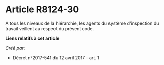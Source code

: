 # Article R8124-30

A tous les niveaux de la hiérarchie, les agents du système d'inspection du travail veillent au respect du présent code.

**Liens relatifs à cet article**

_Créé par_:

  - Décret n°2017-541 du 12 avril 2017 - art. 1

